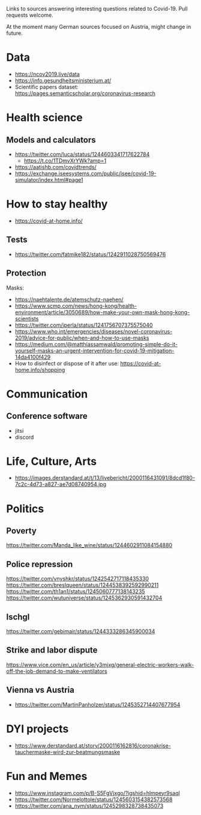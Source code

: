 Links to sources answering interesting questions related to Covid-19. Pull requests welcome.

At the moment many German sources focused on Austria, might change in future.

Data
====

- https://ncov2019.live/data
- https://info.gesundheitsministerium.at/
- Scientific papers dataset: https://pages.semanticscholar.org/coronavirus-research


Health science
==============

Models and calculators
----------------------

- https://twitter.com/luca/status/1244603341717622784
    - https://t.co/1TDmvXrYWk?amp=1
- https://aatishb.com/covidtrends/
- https://exchange.iseesystems.com/public/isee/covid-19-simulator/index.html#page1


How to stay healthy
===================

- https://covid-at-home.info/

Tests
-----

- https://twitter.com/fatmike182/status/1242911028750569476


Protection
----------

Masks:
- https://naehtalente.de/atemschutz-naehen/
- https://www.scmp.com/news/hong-kong/health-environment/article/3050689/how-make-your-own-mask-hong-kong-scientists
- https://twitter.com/jperla/status/1241756707375575040
- https://www.who.int/emergencies/diseases/novel-coronavirus-2019/advice-for-public/when-and-how-to-use-masks
- https://medium.com/@matthiassamwald/promoting-simple-do-it-yourself-masks-an-urgent-intervention-for-covid-19-mitigation-14da4100f429
- How to disinfect or dispose of it after use: https://covid-at-home.info/shopping


Communication
=============

Conference software
-------------------
- jitsi
- discord


Life, Culture, Arts
==================

- https://images.derstandard.at/t/13/livebericht/2000116431091/8dcd1f80-7c2c-4d73-a827-ae7d08740954.jpg


Politics
========


Poverty
-------

https://twitter.com/Manda_like_wine/status/1244602911084154880


Police repression
-----------------

https://twitter.com/vnyshkr/status/1242542717118435330
https://twitter.com/breslqueen/status/1244538392592990211
https://twitter.com/th1an1/status/1245060777138143235
https://twitter.com/wutuniverse/status/1245362930591432704

Ischgl
------

https://twitter.com/gebimair/status/1244333286345900034


Strike and labor dispute
------------------------

https://www.vice.com/en_us/article/y3mjxg/general-electric-workers-walk-off-the-job-demand-to-make-ventilators


Vienna vs Austria
-----------------

- https://twitter.com/MartinPanholzer/status/1245352714407677954


DYI projects
============

- https://www.derstandard.at/story/2000116162816/coronakrise-tauchermaske-wird-zur-beatmungsmaske


Fun and Memes
=============

- https://www.instagram.com/p/B-S5FgVjxgo/?igshid=hlmpeyr9saql
- https://twitter.com/Normelottole/status/1245603154382573568
- https://twitter.com/ana_nym/status/1245298328738435073
